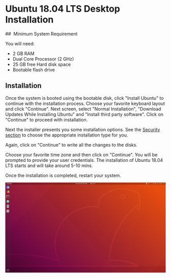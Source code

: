 # Ubuntu 18.04 LTS Desktop Installation

##  Minimum System Requirement

You will need:

* 2 GB RAM
* Dual Core Processor (2 GHz)
* 25 GB free Hard disk space
* Bootable flash drive

## Installation

Once the system is booted using the bootable disk, click "Install Ubuntu" to
continue with the installation process. Choose your favorite keyboard layout
and click "Continue". Next screen, select "Normal Installation",
"Download Updates While Installing Ubuntu" and "Install third party software".
Click on "Continue" to proceed with installation.

Next the installer presents you some installation options. See the
[Security section](../security/README.md) to choose the
appropriate installation type for you.

Again, click on "Continue" to write all the changes to the disks.

Choose your favorite time zone and then click on "Continue". You will be
prompted to provide your user credentials. The installation of Ubuntu 18.04
LTS starts and will take around 5-10 mins.

Once the installation is completed, restart your system.

![ubuntu 18.04 LTS Desktop](../images/ubuntu.png)
